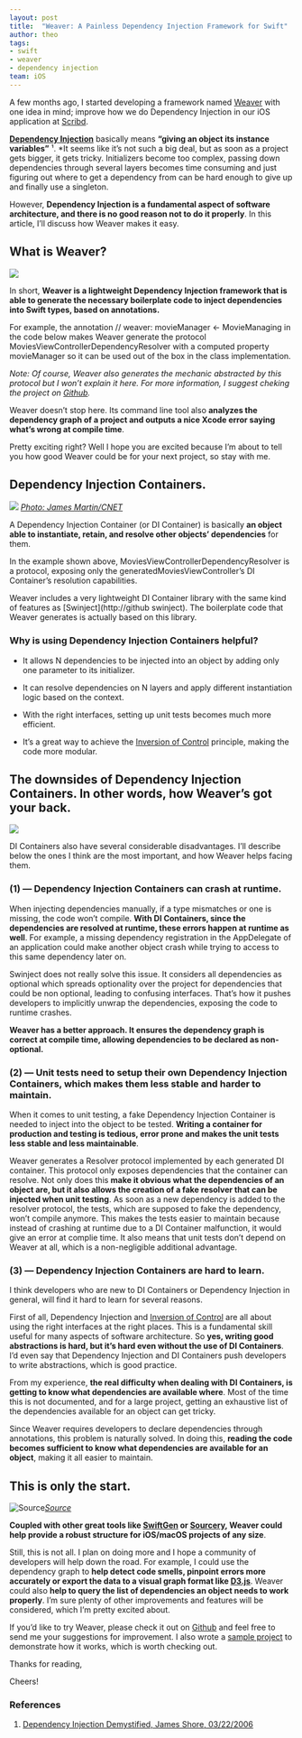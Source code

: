 ```yaml
---
layout: post
title:  "Weaver: A Painless Dependency Injection Framework for Swift"
author: theo
tags:
- swift
- weaver
- dependency injection
team: iOS
---
```


A few months ago, I started developing a framework named [Weaver](https://github.com/scribd/Weaver) with one idea in mind; improve how we do Dependency Injection in our iOS application at [Scribd](https://www.scribd.com).

**[Dependency Injection](https://en.wikipedia.org/wiki/Dependency_injection)** basically means **“giving an object its instance variables”** ¹. *It seems like it’s not such a big deal, but as soon as a project gets bigger, it gets tricky. Initializers become too complex, passing down dependencies through several layers becomes time consuming and just figuring out where to get a dependency from can be hard enough to give up and finally use a singleton.

However, **Dependency Injection is a fundamental aspect of software architecture, and there is no good reason not to do it properly**. In this article, I’ll discuss how Weaver makes it easy.

## What is Weaver?

![](https://cdn-images-1.medium.com/max/2000/1*H6AKytS1L0DD2prmvtTrSA.jpeg)

In short, **Weaver is a lightweight Dependency Injection framework that is able to generate the necessary boilerplate code to inject dependencies into Swift types, based on annotations.**

For example, the annotation // weaver: movieManager <- MovieManaging in the code below makes Weaver generate the protocol MoviesViewControllerDependencyResolver with a computed property movieManager so it can be used out of the box in the class implementation.

<script src="https://gist.github.com/trupin/c9f72645c001c754f759fadacb3edc37.js"></script>

*Note: Of course, Weaver also generates the mechanic abstracted by this protocol but I won’t explain it here. For more information, I suggest cheking the project on [Github](https://github.com/scribd/Weaver).*

Weaver doesn’t stop here. Its command line tool also **analyzes the dependency graph of a project and outputs a nice Xcode error saying what’s wrong at compile time**.

Pretty exciting right? Well I hope you are excited because I’m about to tell you how good Weaver could be for your next project, so stay with me.

## Dependency Injection Containers.

![](https://cdn-images-1.medium.com/max/2000/1*C0Dhdr0pkAs1ioFDRtfOFw.jpeg)
*[Photo: James Martin/CNET](https://www.cnet.com/pictures/amazons-automated-attendants-pictures/4/)*

A Dependency Injection Container (or DI Container) is basically **an object able to instantiate, retain, and resolve other objects’ dependencies** for them.

In the example shown above, MoviesViewControllerDependencyResolver is a protocol, exposing only the generatedMoviesViewController’s DI Container’s resolution capabilities.

Weaver includes a very lightweight DI Container library with the same kind of features as [Swinject](http://github swinject). The boilerplate code that Weaver generates is actually based on this library.

### Why is using Dependency Injection Containers helpful?

* It allows N dependencies to be injected into an object by adding only one parameter to its initializer.

* It can resolve dependencies on N layers and apply different instantiation logic based on the context.

* With the right interfaces, setting up unit tests becomes much more efficient.

* It’s a great way to achieve the [Inversion of Control](https://en.wikipedia.org/wiki/Inversion_of_control) principle, making the code more modular.

## The downsides of Dependency Injection Containers. In other words, how Weaver’s got your back.

![](https://cdn-images-1.medium.com/max/2000/1*zEW7Dr2ktR-0ONg3J0DMuQ.png)

DI Containers also have several considerable disadvantages. I’ll describe below the ones I think are the most important, and how Weaver helps facing them.

### (1) — Dependency Injection Containers can crash at runtime.

When injecting dependencies manually, if a type mismatches or one is missing, the code won’t compile. **With DI Containers, since the dependencies are resolved at runtime, these errors happen at runtime as well**. For example, a missing dependency registration in the AppDelegate of an application could make another object crash while trying to access to this same dependency later on.

Swinject does not really solve this issue. It considers all dependencies as optional which spreads optionality over the project for dependencies that could be non optional, leading to confusing interfaces. That’s how it pushes developers to implicitly unwrap the dependencies, exposing the code to runtime crashes.

**Weaver has a better approach. It ensures the dependency graph is correct at compile time, allowing dependencies to be declared as non-optional.**

### (2) — Unit tests need to setup their own Dependency Injection Containers, which makes them less stable and harder to maintain.

When it comes to unit testing, a fake Dependency Injection Container is needed to inject into the object to be tested. **Writing a container for production and testing is tedious, error prone and makes the unit tests less stable and less maintainable**.

Weaver generates a Resolver protocol implemented by each generated DI container. This protocol only exposes dependencies that the container can resolve. Not only does this **make it obvious what the dependencies of an object are, but it also allows the creation of a fake resolver that can be injected when unit testing**. As soon as a new dependency is added to the resolver protocol, the tests, which are supposed to fake the dependency, won’t compile anymore. This makes the tests easier to maintain because instead of crashing at runtime due to a DI Container malfunction, it would give an error at complie time. It also means that unit tests don’t depend on Weaver at all, which is a non-negligible additional advantage.

### (3) — Dependency Injection Containers are hard to learn.

I think developers who are new to DI Containers or Dependency Injection in general, will find it hard to learn for several reasons.

First of all, Dependency Injection and [Inversion of Control](https://en.wikipedia.org/wiki/Inversion_of_control) are all about using the right interfaces at the right places. This is a fundamental skill useful for many aspects of software architecture. So **yes, writing good abstractions is hard, but it’s hard even without the use of DI Containers**. I’d even say that Dependency Injection and DI Containers push developers to write abstractions, which is good practice.

From my experience, **the real difficulty when dealing with DI Containers, is getting to know what dependencies are available where**. Most of the time this is not documented, and for a large project, getting an exhaustive list of the dependencies available for an object can get tricky.

Since Weaver requires developers to declare dependencies through annotations, this problem is naturally solved. In doing this, **reading the code becomes sufficient to know what dependencies are available for an object**, making it all easier to maintain.

## This is only the start.

![[Source](https://salemnet.vo.llnwd.net/media/cms/CW/faith/34624-start-startover-startingline.1200w.tn.jpg)](https://cdn-images-1.medium.com/max/2400/1*YUgV-gA2IIUR9EJfimMpLw.jpeg)*[Source](https://salemnet.vo.llnwd.net/media/cms/CW/faith/34624-start-startover-startingline.1200w.tn.jpg)*

**Coupled with other great tools like [SwiftGen](https://github.com/SwiftGen/SwiftGen) or [Sourcery](https://github.com/krzysztofzablocki/Sourcery/tree/master/Sourcery), Weaver could help provide a robust structure for iOS/macOS projects of any size**.

Still, this is not all. I plan on doing more and I hope a community of developers will help down the road. For example, I could use the dependency graph to **help detect code smells, pinpoint errors more accurately or export the data to a visual graph format like [D3.js](https://d3js.org)**. Weaver could also **help to query the list of dependencies an object needs to work properly**. I’m sure plenty of other improvements and features will be considered, which I’m pretty excited about.

If you’d like to try Weaver, please check it out on [Github](https://github.com/scribd/Weaver) and feel free to send me your suggestions for improvement. I also wrote a [sample project](https://github.com/scribd/Weaver/tree/master/Sample) to demonstrate how it works, which is worth checking out.

Thanks for reading,

Cheers!

### References

1. [Dependency Injection Demystified, James Shore, 03/22/2006](http://www.jamesshore.com/Blog/Dependency-Injection-Demystified.html)
